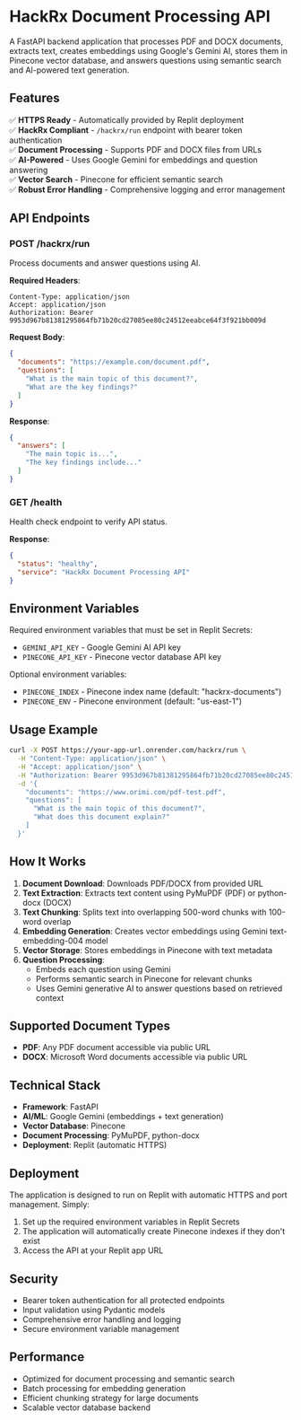 # HackRx Document Processing API

A FastAPI backend application that processes PDF and DOCX documents, extracts text, creates embeddings using Google's Gemini AI, stores them in Pinecone vector database, and answers questions using semantic search and AI-powered text generation.

## Features

✅ **HTTPS Ready** - Automatically provided by Replit deployment  
✅ **HackRx Compliant** - `/hackrx/run` endpoint with bearer token authentication  
✅ **Document Processing** - Supports PDF and DOCX files from URLs  
✅ **AI-Powered** - Uses Google Gemini for embeddings and question answering  
✅ **Vector Search** - Pinecone for efficient semantic search  
✅ **Robust Error Handling** - Comprehensive logging and error management  

## API Endpoints

### POST /hackrx/run

Process documents and answer questions using AI.

**Required Headers**:
```
Content-Type: application/json
Accept: application/json
Authorization: Bearer 9953d967b81381295864fb71b20cd27085ee80c24512eeabce64f3f921bb009d
```

**Request Body**:
```json
{
  "documents": "https://example.com/document.pdf",
  "questions": [
    "What is the main topic of this document?",
    "What are the key findings?"
  ]
}
```

**Response**:
```json
{
  "answers": [
    "The main topic is...",
    "The key findings include..."
  ]
}
```

### GET /health

Health check endpoint to verify API status.

**Response**:
```json
{
  "status": "healthy",
  "service": "HackRx Document Processing API"
}
```

## Environment Variables

Required environment variables that must be set in Replit Secrets:

- `GEMINI_API_KEY` - Google Gemini AI API key
- `PINECONE_API_KEY` - Pinecone vector database API key

Optional environment variables:
- `PINECONE_INDEX` - Pinecone index name (default: "hackrx-documents")
- `PINECONE_ENV` - Pinecone environment (default: "us-east-1")

## Usage Example

```bash
curl -X POST https://your-app-url.onrender.com/hackrx/run \
  -H "Content-Type: application/json" \
  -H "Accept: application/json" \
  -H "Authorization: Bearer 9953d967b81381295864fb71b20cd27085ee80c24512eeabce64f3f921bb009d" \
  -d '{
    "documents": "https://www.orimi.com/pdf-test.pdf",
    "questions": [
      "What is the main topic of this document?",
      "What does this document explain?"
    ]
  }'
```

## How It Works

1. **Document Download**: Downloads PDF/DOCX from provided URL
2. **Text Extraction**: Extracts text content using PyMuPDF (PDF) or python-docx (DOCX)
3. **Text Chunking**: Splits text into overlapping 500-word chunks with 100-word overlap
4. **Embedding Generation**: Creates vector embeddings using Gemini text-embedding-004 model
5. **Vector Storage**: Stores embeddings in Pinecone with text metadata
6. **Question Processing**: 
   - Embeds each question using Gemini
   - Performs semantic search in Pinecone for relevant chunks
   - Uses Gemini generative AI to answer questions based on retrieved context

## Supported Document Types

- **PDF**: Any PDF document accessible via public URL
- **DOCX**: Microsoft Word documents accessible via public URL

## Technical Stack

- **Framework**: FastAPI
- **AI/ML**: Google Gemini (embeddings + text generation)
- **Vector Database**: Pinecone
- **Document Processing**: PyMuPDF, python-docx
- **Deployment**: Replit (automatic HTTPS)

## Deployment

The application is designed to run on Replit with automatic HTTPS and port management. Simply:

1. Set up the required environment variables in Replit Secrets
2. The application will automatically create Pinecone indexes if they don't exist
3. Access the API at your Replit app URL

## Security

- Bearer token authentication for all protected endpoints
- Input validation using Pydantic models
- Comprehensive error handling and logging
- Secure environment variable management

## Performance

- Optimized for document processing and semantic search
- Batch processing for embedding generation
- Efficient chunking strategy for large documents
- Scalable vector database backend
